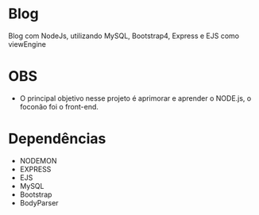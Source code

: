 # Blog
Blog com NodeJs, utilizando MySQL, Bootstrap4, Express e EJS como viewEngine


# OBS
+ O principal objetivo nesse projeto é aprimorar e aprender o NODE.js, o foconão foi o front-end.

# Dependências
+ NODEMON
+ EXPRESS
+ EJS
+ MySQL
+ Bootstrap
+ BodyParser
